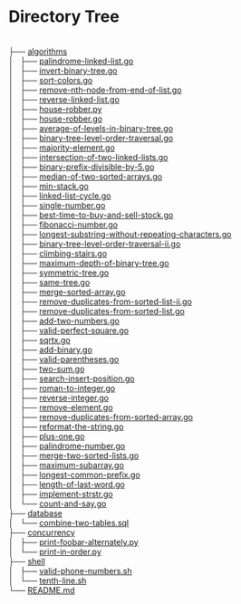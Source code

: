 <html>
<head>
 <meta http-equiv="Content-Type" content="text/html; charset=UTF-8">
 <meta name="Author" content="Made by 'tree'">
 <meta name="GENERATOR" content="$Version: $ tree v1.7.0 (c) 1996 - 2014 by Steve Baker, Thomas Moore, Francesc Rocher, Florian Sesser, Kyosuke Tokoro $">
</head>
<body>
	<h1>Directory Tree</h1><p>
	<a href=""></a><br>
	├── <a href="/algorithms/">algorithms</a><br>
	│   ├── <a href="/algorithms/palindrome-linked-list.go">palindrome-linked-list.go</a><br>
	│   ├── <a href="/algorithms/invert-binary-tree.go">invert-binary-tree.go</a><br>
	│   ├── <a href="/algorithms/sort-colors.go">sort-colors.go</a><br>
	│   ├── <a href="/algorithms/remove-nth-node-from-end-of-list.go">remove-nth-node-from-end-of-list.go</a><br>
	│   ├── <a href="/algorithms/reverse-linked-list.go">reverse-linked-list.go</a><br>
	│   ├── <a href="/algorithms/house-robber.py">house-robber.py</a><br>
	│   ├── <a href="/algorithms/house-robber.go">house-robber.go</a><br>
	│   ├── <a href="/algorithms/average-of-levels-in-binary-tree.go">average-of-levels-in-binary-tree.go</a><br>
	│   ├── <a href="/algorithms/binary-tree-level-order-traversal.go">binary-tree-level-order-traversal.go</a><br>
	│   ├── <a href="/algorithms/majority-element.go">majority-element.go</a><br>
	│   ├── <a href="/algorithms/intersection-of-two-linked-lists.go">intersection-of-two-linked-lists.go</a><br>
	│   ├── <a href="/algorithms/binary-prefix-divisible-by-5.go">binary-prefix-divisible-by-5.go</a><br>
	│   ├── <a href="/algorithms/median-of-two-sorted-arrays.go">median-of-two-sorted-arrays.go</a><br>
	│   ├── <a href="/algorithms/min-stack.go">min-stack.go</a><br>
	│   ├── <a href="/algorithms/linked-list-cycle.go">linked-list-cycle.go</a><br>
	│   ├── <a href="/algorithms/single-number.go">single-number.go</a><br>
	│   ├── <a href="/algorithms/best-time-to-buy-and-sell-stock.go">best-time-to-buy-and-sell-stock.go</a><br>
	│   ├── <a href="/algorithms/fibonacci-number.go">fibonacci-number.go</a><br>
	│   ├── <a href="/algorithms/longest-substring-without-repeating-characters.go">longest-substring-without-repeating-characters.go</a><br>
	│   ├── <a href="/algorithms/binary-tree-level-order-traversal-ii.go">binary-tree-level-order-traversal-ii.go</a><br>
	│   ├── <a href="/algorithms/climbing-stairs.go">climbing-stairs.go</a><br>
	│   ├── <a href="/algorithms/maximum-depth-of-binary-tree.go">maximum-depth-of-binary-tree.go</a><br>
	│   ├── <a href="/algorithms/symmetric-tree.go">symmetric-tree.go</a><br>
	│   ├── <a href="/algorithms/same-tree.go">same-tree.go</a><br>
	│   ├── <a href="/algorithms/merge-sorted-array.go">merge-sorted-array.go</a><br>
	│   ├── <a href="/algorithms/remove-duplicates-from-sorted-list-ii.go">remove-duplicates-from-sorted-list-ii.go</a><br>
	│   ├── <a href="/algorithms/remove-duplicates-from-sorted-list.go">remove-duplicates-from-sorted-list.go</a><br>
	│   ├── <a href="/algorithms/add-two-numbers.go">add-two-numbers.go</a><br>
	│   ├── <a href="/algorithms/valid-perfect-square.go">valid-perfect-square.go</a><br>
	│   ├── <a href="/algorithms/sqrtx.go">sqrtx.go</a><br>
	│   ├── <a href="/algorithms/add-binary.go">add-binary.go</a><br>
	│   ├── <a href="/algorithms/valid-parentheses.go">valid-parentheses.go</a><br>
	│   ├── <a href="/algorithms/two-sum.go">two-sum.go</a><br>
	│   ├── <a href="/algorithms/search-insert-position.go">search-insert-position.go</a><br>
	│   ├── <a href="/algorithms/roman-to-integer.go">roman-to-integer.go</a><br>
	│   ├── <a href="/algorithms/reverse-integer.go">reverse-integer.go</a><br>
	│   ├── <a href="/algorithms/remove-element.go">remove-element.go</a><br>
	│   ├── <a href="/algorithms/remove-duplicates-from-sorted-array.go">remove-duplicates-from-sorted-array.go</a><br>
	│   ├── <a href="/algorithms/reformat-the-string.go">reformat-the-string.go</a><br>
	│   ├── <a href="/algorithms/plus-one.go">plus-one.go</a><br>
	│   ├── <a href="/algorithms/palindrome-number.go">palindrome-number.go</a><br>
	│   ├── <a href="/algorithms/merge-two-sorted-lists.go">merge-two-sorted-lists.go</a><br>
	│   ├── <a href="/algorithms/maximum-subarray.go">maximum-subarray.go</a><br>
	│   ├── <a href="/algorithms/longest-common-prefix.go">longest-common-prefix.go</a><br>
	│   ├── <a href="/algorithms/length-of-last-word.go">length-of-last-word.go</a><br>
	│   ├── <a href="/algorithms/implement-strstr.go">implement-strstr.go</a><br>
	│   └── <a href="/algorithms/count-and-say.go">count-and-say.go</a><br>
	├── <a href="/database/">database</a><br>
	│   └── <a href="/database/combine-two-tables.sql">combine-two-tables.sql</a><br>
	├── <a href="/concurrency/">concurrency</a><br>
	│   ├── <a href="/concurrency/print-foobar-alternately.py">print-foobar-alternately.py</a><br>
	│   └── <a href="/concurrency/print-in-order.py">print-in-order.py</a><br>
	├── <a href="/shell/">shell</a><br>
	│   ├── <a href="/shell/valid-phone-numbers.sh">valid-phone-numbers.sh</a><br>
	│   └── <a href="/shell/tenth-line.sh">tenth-line.sh</a><br>
	└── <a href="/README.md">README.md</a><br>
</body>
</html>
